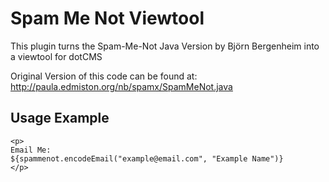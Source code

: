 Spam Me Not Viewtool
====================

This plugin turns the Spam-Me-Not Java Version by Björn Bergenheim into a viewtool for dotCMS

Original Version of this code can be found at:
http://paula.edmiston.org/nb/spamx/SpamMeNot.java

Usage Example
-------------

```velocity
<p>
Email Me: 
${spammenot.encodeEmail("example@email.com", "Example Name")}
</p>
```


